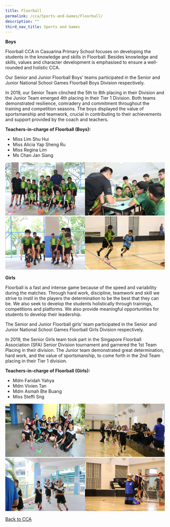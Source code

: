 ```yaml
---
title: Floorball
permalink: /cca/Sports-and-Games/Floorball/
description: ""
third_nav_title: Sports and Games
---
```

**Boys**

  

Floorball CCA in Casuarina Primary School focuses on developing the students in the knowledge and skills in Floorball. Besides knowledge and skills, values and character development is emphasised to ensure a well-rounded and holistic CCA.

  

Our Senior and Junior Floorball Boys’ teams participated in the Senior and Junior National School Games Floorball Boys Division respectively.

  

In 2019, our Senior Team clinched the 5th to 8th placing in their Division and the Junior Team emerged 4th placing in their Tier 1 Division. Both teams demonstrated resilience, comradery and commitment throughout the training and competition seasons. The boys displayed the value of sportsmanship and teamwork, crucial in contributing to their achievements and support provided by the coach and teachers.

  

**Teachers-in-charge of Floorball (Boys):**

* Miss Lim Shu Hui
* Miss Alicia Yap Sheng Ru  
* Miss Regina Lim
* Ms Chan Jan Siang

<img src="/images/IMG_5628.jpeg" 
     style="width:50%;float:left"><img src="/images/IMG_5498.jpeg" 
     style="width:50%"><img src="/images/IMG_5515.jpeg" 
     style="width:50%;float:left"><img src="/images/IMG_5601.jpeg" 
     style="width:50%">
		 
**Girls**

  

Floorball is a fast and intense game because of the speed and variability during the matches. Through hard work, discipline, teamwork and skill we strive to instil in the players the determination to be the best that they can be. We also seek to develop the students holistically through trainings, competitions and platforms. We also provide meaningful opportunities for students to develop their leadership.

  

The Senior and Junior Floorball girls’ team participated in the Senior and Junior National School Games Floorball Girls Division respectively.

  

In 2019, the Senior Girls team took part in the Singapore Floorball Association (SFA) Senior Division tournament and garnered the 1st Team Placing in their division. The Junior team demonstrated great determination, hard work, and the value of sportsmanship, to come forth in the 2nd Team placing in their Tier 1 division.

  

**Teachers-in-charge of Floorball (Girls):**

* Mdm Faridah Yahya
* Mdm Vivien Tan
* Mdm Asmah Bte Buang
* Miss Steffi Sng

<img src="/images/IMG_4715.jpeg" 
     style="width:50%;float:left"><img src="/images/IMG_4710.jpeg" 
     style="width:50%"><img src="/images/IMG_4678.jpeg" 
     style="width:50%;float:left"><img src="/images/IMG_4679.jpeg" 
     style="width:50%">
		 
[Back to CCA](/caps-experience/Social-Moral-Emotional/Co-Curricular-Activities-CCA/)